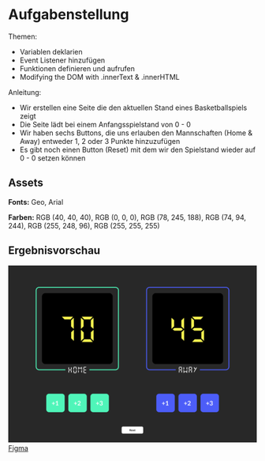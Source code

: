 # Aufgabenstellung

Themen:
- Variablen deklarien
- Event Listener hinzufügen
- Funktionen definieren und aufrufen
- Modifying the DOM with .innerText & .innerHTML

Anleitung:

- Wir erstellen eine Seite die den aktuellen Stand eines Basketballspiels zeigt
- Die Seite lädt bei einem Anfangsspielstand von 0 - 0
- Wir haben sechs Buttons, die uns erlauben den Mannschaften (Home & Away) entweder 1, 2 oder 3 Punkte hinzuzufügen
- Es gibt noch einen Button (Reset) mit dem wir den Spielstand wieder auf 0 - 0 setzen können

## Assets

__Fonts:__ Geo, Arial

__Farben:__ RGB (40, 40, 40), RGB (0, 0, 0), RGB (78, 245, 188), RGB (74, 94, 244), RGB (255, 248, 96), RGB (255, 255, 255)

## Ergebnisvorschau

![Preview](vorschau.png)
[Figma](https://www.figma.com/file/KRWquw7lIJcLT8PIDrZnyd/Basketball-Scorekeeper?node-id=0%3A1)
